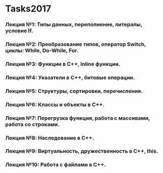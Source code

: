# Tasks2017
### Лекция №1: Типы данных, переполнение, литералы, условие If.
### Лекция №2: Преобразование типов, оператор Switch, циклы: While, Do-While, For.
### Лекция №3: Функции в С++, Inline функции.
### Лекция №4: Указатели в С++, битовые операции.
### Лекция №5: Структуры, сортировки, перечисления.
### Лекция №6: Классы и объекты в С++.
### Лекция №7: Перегрузка функция, работа с массивами, работа со строками.
### Лекция №8: Наследование в С++.
### Лекция №9: Виртуальность, дружественность в С++, this.
### Лекция №10: Работа с файлами в С++.
